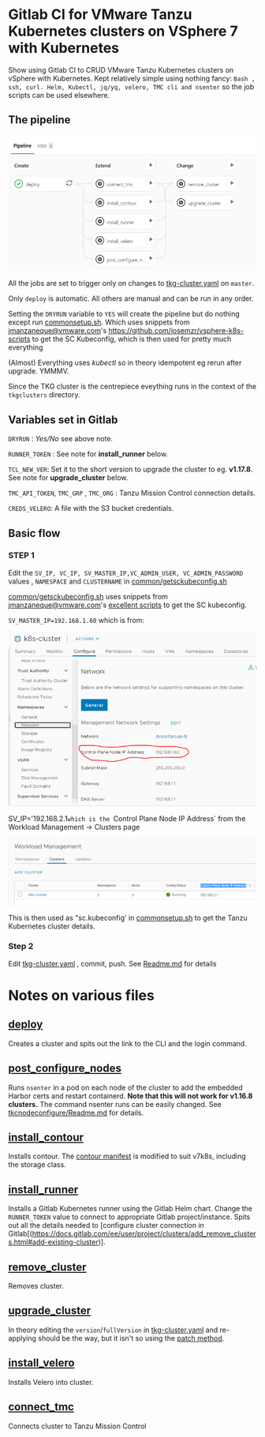 # Gitlab CI for VMware Tanzu Kubernetes clusters on VSphere 7 with Kubernetes

Show using Gitlab CI to CRUD VMware Tanzu Kubernetes clusters on vSphere with Kubernetes. Kept relatively simple using nothing fancy: `Bash , ssh, curl. Helm, Kubectl, jq/yq, velero, TMC cli and nsenter` so the job scripts can be used elsewhere.

## The pipeline
![tkgopspipeline](screenshots/tkgops-pipeline.PNG)

All the jobs are set to trigger only on changes to [tkg-cluster.yaml](tkgclusters/tkg-cluster.yaml) on `master`.

Only `deploy` is automatic. All others are manual and can be run in any order.

Setting the `DRYRUN` variable to `YES` will create the pipeline but do nothing except run [commonsetup.sh](common/commonsetup.sh). Which uses snippets from jmanzaneque@vmware.com's  https://github.com/josemzr/vsphere-k8s-scripts to get the SC Kubeconfig, which is then used for pretty much everything

(Almost) Everything uses *kubectl* so in theory idempotent eg rerun after upgrade. YMMMV.

Since the TKG cluster is the centrepiece eveything runs in the context of the `tkgclusters` directory.

## Variables set in Gitlab
`DRYRUN` : *Yes/No* see above note.

`RUNNER_TOKEN` : See note for **install_runner** below.

`TCL_NEW_VER`: Set it to the short version to upgrade the cluster to eg. **v1.17.8**. See note for **upgrade_cluster** below.

`TMC_API_TOKEN`, `TMC_GRP` , `TMC_ORG` : Tanzu Mission Control connection details.

`CREDS_VELERO`: A file with the S3 bucket credentials.

## Basic flow
### STEP 1 
Edit the `SV_IP, VC_IP, SV_MASTER_IP,VC_ADMIN_USER, VC_ADMIN_PASSWORD` values , `NAMESPACE` and `CLUSTERNAME` in [common/getsckubeconfig.sh](../common/getsckubeconfig.sh)

[common/getsckubeconfig.sh](./common/getsckubeconfig.sh) uses snippets from jmanzaneque@vmware.com's [excellent scripts](https://github.com/josemzr/vsphere-k8s-scripts) to get the SC kubeconfig.

`SV_MASTER_IP=192.168.1.60` which is from:

![Control Plane Node IP address](./screenshots/WCPControlPlaneNodeIPAddress.PNG)


SV_IP='192.168.2.1` which is the  `Control Plane Node IP Address` from the Workload Management -> Clusters page

![Control Plane Node IP address](./screenshots/WCPControlPlaneNodeIPAddress01.PNG)

This is then used as "sc.kubeconfig' in [commonsetup.sh](../commonsetup.sh) to get the Tanzu Kubernetes cluster details.

### Step 2
Edit [tkg-cluster.yaml](tkgclusters/tkg-cluster.yaml) , commit, push.
See  [Readme.md](tkgclusters/Readme.md) for details

# Notes on various files
## [deploy](.gitlab-ci.yml)
Creates a cluster and spits out the link to the CLI and the login command.

## [post_configure_nodes](.gitlab-ci-postconfig_nodes.yml)
Runs `nsenter` in a pod on each node of the cluster to add the embedded Harbor certs and restart containerd. **Note that this will not work for v1.16.8 clusters.**
The command nsenter runs can be easily changed. See [tkcnodeconfigure/Readme.md](tkcnodeconfigure/Readme.md) for details.

## [install_contour](.gitlab-ci-contour.yml)
Installs contour. The [contour manifest](contour-ingress/install-contour.yaml) is modified to suit v7k8s, including the storage class.

## [install_runner](.gitlab-ci-runner.yml)
Installs a Gitlab Kubernetes runner using the Gitlab Helm chart. Change the `RUNNER_TOKEN` value to connect to appropriate Gitlab project/instance. Spits out all the details needed to [configure cluster connection in Gitlab[(https://docs.gitlab.com/ee/user/project/clusters/add_remove_clusters.html#add-existing-cluster)].

## [remove_cluster](.gitlab-ci.yml)
Removes cluster.

## [upgrade_cluster](.gitlab-ci.yml)
In theory editing the `version`/`fullVersion` in [tkg-cluster.yaml](tkgclusters/tkg-cluster.yaml) and re-applying should be the way, but it isn't so using the [patch method](https://docs.vmware.com/en/VMware-vSphere/7.0/vmware-vsphere-with-kubernetes/GUID-DF2B3886-4BE0-4E88-B549-DC9C1C653FDB.html#GUID-DF2B3886-4BE0-4E88-B549-DC9C1C653FDB__GUID-6614C83F-2F58-4F10-BDB2-BAB237D12743). 

## [install_velero](.gitlab-ci-velero.yml) 
Installs Velero into cluster.

## [connect_tmc](.gitlab-ci-tmc.yml) 
Connects cluster to Tanzu Mission Control
